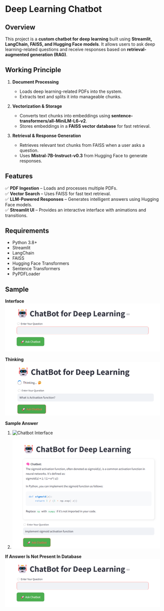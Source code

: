 # Deep Learning Chatbot

## Overview

This project is a **custom chatbot for deep learning** built using **Streamlit, LangChain, FAISS, and Hugging Face models**. It allows users to ask deep learning-related questions and receive responses based on **retrieval-augmented generation (RAG)**.

## Working Principle

1. **Document Processing**
   - Loads deep learning-related PDFs into the system.
   - Extracts text and splits it into manageable chunks.

2. **Vectorization & Storage**
   - Converts text chunks into embeddings using **sentence-transformers/all-MiniLM-L6-v2**.
   - Stores embeddings in a **FAISS vector database** for fast retrieval.

3. **Retrieval & Response Generation**
   - Retrieves relevant text chunks from FAISS when a user asks a question.
   - Uses **Mistral-7B-Instruct-v0.3** from Hugging Face to generate responses.

## Features

✅ **PDF Ingestion** – Loads and processes multiple PDFs.  
✅ **Vector Search** – Uses FAISS for fast text retrieval.  
✅ **LLM-Powered Responses** – Generates intelligent answers using Hugging Face models.  
✅ **Streamlit UI** – Provides an interactive interface with animations and transitions.  

## Requirements

- Python 3.8+
- Streamlit
- LangChain
- FAISS
- Hugging Face Transformers
- Sentence Transformers
- PyPDFLoader

## Sample 

**Interface**
![Chatbot Interface](https://github.com/JoyBiswasgithub/Custom-ChatBot-for-Deep-Learning/blob/main/sample/interface.png)


**Thinking**
![Chatbot Interface](https://github.com/JoyBiswasgithub/Custom-ChatBot-for-Deep-Learning/blob/main/sample/thinking.png)

**Sample Answer**
1. ![Chatbot Interface](https://github.com/JoyBiswasgithub/Custom-ChatBot-for-Deep-Learning/blob/main/sample/textual.png)

2. ![Chatbot Interface](https://github.com/JoyBiswasgithub/Custom-ChatBot-for-Deep-Learning/blob/main/sample/coding.png)

**If Answer Is Not Present In Database**
![Chatbot Interface](https://github.com/JoyBiswasgithub/Custom-ChatBot-for-Deep-Learning/blob/main/sample/interface.png)
